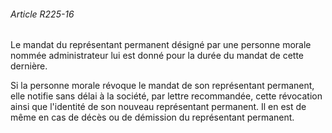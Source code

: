 ###### Article R225-16

Le mandat du représentant permanent désigné par une personne morale nommée administrateur lui est donné pour la durée du mandat de cette dernière.

Si la personne morale révoque le mandat de son représentant permanent, elle notifie sans délai à la société, par lettre recommandée, cette révocation ainsi que l'identité de son nouveau représentant permanent. Il en est de même en cas de décès ou de démission du représentant permanent.

